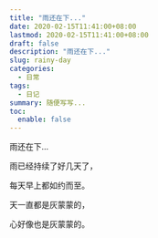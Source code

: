 ```yaml
---
title: "雨还在下..."
date: 2020-02-15T11:41:00+08:00
lastmod: 2020-02-15T11:41:00+08:00
draft: false
description: "雨还在下..."
slug: rainy-day
categories:
  - 日常
tags:
  - 日记
summary: 随便写写...
toc:
  enable: false
---
```

雨还在下…

雨已经持续了好几天了，

每天早上都如约而至。

天一直都是灰蒙蒙的，

心好像也是灰蒙蒙的。
